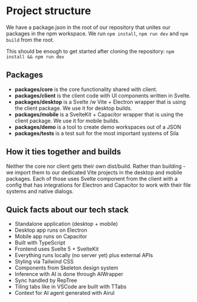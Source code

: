 # Project structure 

We have a package.json in the root of our repository that unites our packages in the npm workspace. We run `npm install`, `npm run dev` and `npm build` from the root.

This should be enough to get started after cloning the repository:
`npm install && npm run dev`

## Packages
- **packages/core** is the core functionality shared with client.
- **packages/client** is the client code with UI components written in Svelte.
- **packages/desktop** is a Svelte /w Vite + Electron wrapper that is using the client package. We use it for desktop builds.
- **packages/mobile** is a SvelteKit + Capacitor wrapper that is using the client package. We use it for mobile builds.
- **packages/demo** is a tool to create demo workspaces out of a JSON
- **packages/tests** is a test suit for the most important systems of Sila

## How it ties together and builds

Neither the core nor client gets their own dist/build. Rather than building - we import them to our dedicated Vite projects in the desktop and mobile packages. Each of those uses <SilaApp> Svelte component from the client with a config that has integrations for Electron and Capacitor to work with their file systems and native dialogs.

## Quick facts about our tech stack

- Standalone application (desktop + mobile)
- Desktop app runs on Electron  
- Mobile app runs on Capacitor
- Built with TypeScript
- Frontend uses Svelte 5 + SvelteKit
- Everything runs locally (no server yet) plus external APIs
- Styling via Tailwind CSS
- Components from Skeleton design system
- Inference with AI is done through AIWrapper
- Sync handled by RepTree
- Tiling tabs like in VSCode are built with TTabs
- Context for AI agent generated with Airul